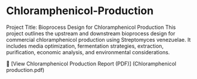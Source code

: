 # Chloramphenicol-Production
Project Title: Bioprocess Design for Chloramphenicol Production
This project outlines the upstream and downstream bioprocess design for commercial chloramphenicol production using Streptomyces venezuelae. It includes media optimization, fermentation strategies, extraction, purification, economic analysis, and environmental considerations.

📄 [View Chloramphenicol Production Report (PDF)] (Chloramphenicol production.pdf)
